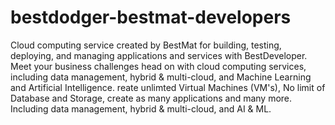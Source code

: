 # bestdodger-bestmat-developers
Cloud computing service created by BestMat for building, testing, deploying, and managing applications and services with BestDeveloper. Meet your business challenges head on with cloud computing services, including data management, hybrid &amp; multi-cloud, and Machine Learning and Artificial Intelligence. reate unlimted Virtual Machines (VM's), No limit of Database and Storage, create as many applications and many more. Including data management, hybrid & multi-cloud, and AI & ML.
